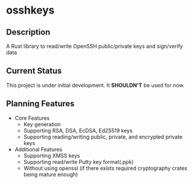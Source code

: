 # osshkeys
## Description
A Rust library to read/write OpenSSH public/private keys and sign/verify data

## Current Status
This project is under initial development. It **SHOULDN'T** be used for now.

## Planning Features
- Core Features
    - Key generation
    - Supporting RSA, DSA, EcDSA, Ed25519 keys
    - Supporting reading/writing public, private, and encrypted private keys
- Additional Features
    - Supporting XMSS keys
    - Supporting read/write Putty key format(.ppk)
    - Without using openssl (if there exists required cryptography crates being mature enough)

